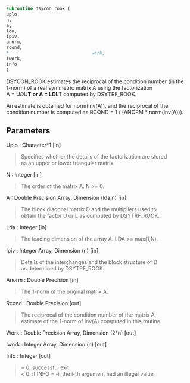```fortran  
subroutine dsycon_rook (  
uplo,  
n,  
a,  
lda,  
ipiv,  
anorm,  
rcond,  
*                               work,  
iwork,  
info  
)  
```  
  
DSYCON_ROOK estimates the reciprocal of the condition number (in the  
1-norm) of a real symmetric matrix A using the factorization  
A = U*D*U**T or A = L*D*L**T computed by DSYTRF_ROOK.  
  
An estimate is obtained for norm(inv(A)), and the reciprocal of the  
condition number is computed as RCOND = 1 / (ANORM * norm(inv(A))).  
  
## Parameters  
Uplo : Character*1 [in]  
> Specifies whether the details of the factorization are stored  
> as an upper or lower triangular matrix.  
  
N : Integer [in]  
> The order of the matrix A.  N >= 0.  
  
A : Double Precision Array, Dimension (lda,n) [in]  
> The block diagonal matrix D and the multipliers used to  
> obtain the factor U or L as computed by DSYTRF_ROOK.  
  
Lda : Integer [in]  
> The leading dimension of the array A.  LDA >= max(1,N).  
  
Ipiv : Integer Array, Dimension (n) [in]  
> Details of the interchanges and the block structure of D  
> as determined by DSYTRF_ROOK.  
  
Anorm : Double Precision [in]  
> The 1-norm of the original matrix A.  
  
Rcond : Double Precision [out]  
> The reciprocal of the condition number of the matrix A,  
> estimate of the 1-norm of inv(A) computed in this routine.  
  
Work : Double Precision Array, Dimension (2*n) [out]  
  
Iwork : Integer Array, Dimension (n) [out]  
  
Info : Integer [out]  
> = 0:  successful exit  
> < 0:  if INFO = -i, the i-th argument had an illegal value  
  

